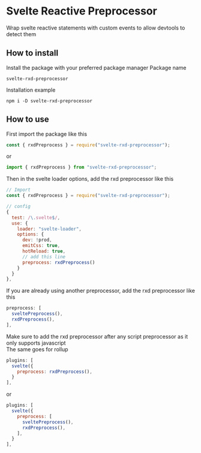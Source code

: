 # Svelte Reactive Preprocessor
Wrap svelte reactive statements with custom events to allow devtools to detect them

## How to install
Install the package with your preferred package manager
Package name
```text
svelte-rxd-preprocessor
```

Installation example
````shell
npm i -D svelte-rxd-preprocessor
````

## How to use
First import the package like this
```javascript
const { rxdPreprocess } = require("svelte-rxd-preprocessor");
```
or
```javascript
import { rxdPreprocess } from "svelte-rxd-preprocessor";
```

Then in the svelte loader options, add the rxd preprocessor like this
```javascript
// Import
const { rxdPreprocess } = require("svelte-rxd-preprocessor");

// config
{
  test: /\.svelte$/,
  use: {
    loader: "svelte-loader",
    options: {
      dev: !prod,
      emitCss: true,
      hotReload: true,
      // add this line
      preprocess: rxdPreprocess()
    }
  }
},
```

If you are already using another preprocessor, add the rxd preprocessor like this
```javascript
preprocess: [
  sveltePreprocess(),
  rxdPreprocess(),
],
```

Make sure to add the rxd preprocessor after any script preprocessor as it only supports javascript  
The same goes for rollup
```javascript
plugins: [
  svelte({
    preprocess: rxdPreprocess(),
  }
],
```
or
```javascript
plugins: [
  svelte({
    preprocess: [
      sveltePreprocess(),
      rxdPreprocess(),
    ],
  }
],
```